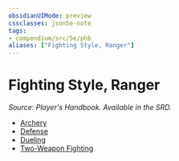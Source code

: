 ```yaml
---
obsidianUIMode: preview
cssclasses: json5e-note
tags:
- compendium/src/5e/phb
aliases: ["Fighting Style, Ranger"]
---
```

# Fighting Style, Ranger
*Source: Player's Handbook. Available in the SRD.* 

- [Archery](archery.md)
- [Defense](defense.md)
- [Dueling](dueling.md)
- [Two-Weapon Fighting](two-weapon-fighting.md)